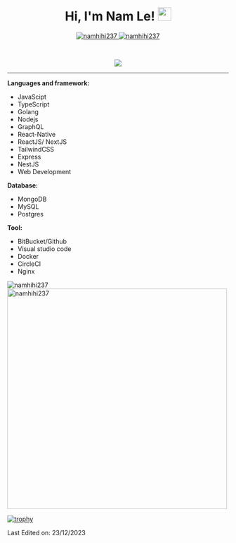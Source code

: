 <h1 align="center">
Hi, I'm Nam Le!
	<a href="https://github.com/namhihi237" target="_self">
		<img src="https://media.giphy.com/media/hvRJCLFzcasrR4ia7z/giphy.gif" width="30">
	</a>
</h1>
<p align="center">
	<a href="https://github.com/namhihi237">
		<img src="https://komarev.com/ghpvc/?username=namhihi237&label=Profile%20views&color=0e75b6&style=flat" alt="namhihi237" />
	</a>
	<a href="https://github.com/namhihi237">
		<img src="https://img.shields.io/github/followers/namhihi237?label=Followers" alt="namhihi237" />
	</a>
</p>
<br/>
<p align="center">
	<a href="https://github.com/namhihi237">
		<img src="https://readme-typing-svg.herokuapp.com?lines=Computer+Science;Full+Stack+Developer;Freelancer;DS%20|%20AI%20|%20ML%20Enthusiastic;Always%20learning%20new%20things&center=true&width=380&height=45">
	</a>
</p>

<hr>

**Languages and framework:**
- JavaScipt
- TypeScript
- Golang
- Nodejs
- GraphQL
- React-Native
- ReactJS/ NextJS
- TailwindCSS
- Express
- NestJS
- Web Development

**Database:**
- MongoDB
- MySQL
- Postgres

**Tool:**
- BitBucket/Github
- Visual studio code
- Docker
- CircleCI
- Nginx

<img align="center" src="https://github-readme-streak-stats.herokuapp.com/?user=namhihi237&count_private=true&theme=radical" alt="namhihi237" />
<img align="center" width=500 src="https://github-readme-stats.vercel.app/api/top-langs/?username=namhihi237&count_private=true&theme=radical" alt="namhihi237" />

[![trophy](https://github-profile-trophy.vercel.app/?username=namhihi237&theme=gruvbox)](https://github.com/ryo-ma/github-profile-trophy)

Last Edited on: 23/12/2023
